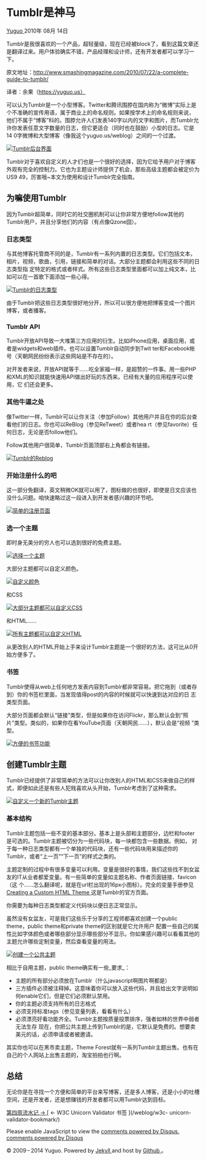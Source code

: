 #  Tumblr是神马

[ Yuguo ](http://yuguo.us) 2010年 08月 14日

Tumblr是我很喜欢的一个产品，超轻量级，现在已经被block了，看到这篇文章还是翻译过来。用户体验确实不错，产品经理和设计师，还有开发者都可以学习一下。

原文地址：http://www.smashingmagazine.com/2010/07/22/a-complete-guide-to-tumblr/

译者：余果（https://yuguo.us）

可以认为Tumblr是一个小型博客。Twitter和腾讯围脖在国内称为“微博”实际上是个不准确的宣传用语，属于商业上的命名规则。如果按学术上的命名规则来说，
他们不属于“博客”科的。围脖允许人们发表140字以内的文字和图片，而Tumblr允许你发表任意文字数量的日志，但它更适合（同时也在鼓励）小型的日志。它是14
0字微博和大型博客（像我这个yuguo.us/weblog）之间的一个过渡。

[ ![Tumblr后台界面](http://yuguo.us/files/2010/08/photopost.jpg)
](http://yuguo.us/files/2010/08/photopost.jpg)

Tumblr对于喜欢自定义的人才们也是一个很好的选择，因为它给予用户对于博客外观有完全的控制力。它也为主题设计师提供了机会，那些高级主题都会被定价为US$9
~$49，厉害哦~本文为使用和设计Tumblr完全指南。

##  为嘛使用Tumblr

因为Tumblr超简单，同时它的社交圈机制可以让你非常方便地follow其他的Tumblr用户，并且分享他们的内容（有点像Qzone囧）。

###  日志类型

与其他博客托管商不同的是，Tumblr有一系列内置的日志类型。它们包括文本，相片，视频，歌曲，引用，链接和简单的对话。大部分主题都会利用这些不同的日志类型指
定特定的格式或者样式。所有这些日志类型里面都可以加上纯文本，比如可以在一首歌下面添加一些心得。

[ ![Tumblr的日志类型](http://yuguo.us/files/2010/08/posttypes.jpg)
](http://yuguo.us/files/2010/08/posttypes.jpg)

由于Tumblr把这些日志类型很好地分开，所以可以很方便地把博客变成一个图片博客，或者播客。

###  Tumblr API

Tumblr开放API导致一大堆第三方应用的衍生。比如iPhone应用，桌面应用，或者是widgets和web插件。也可以设置Tumblr自动同步到Twit
ter和Facebook帐号（天朝网民纷纷表示这些网站是不存在的）。

对开发者来说，开放API就等于……吃全家福一样，是超赞的一件事。用一些PHP和XML的知识就能快速用API做出好玩的东西来。已经有大量的应用程序可以使用，它
们还会更多。

###  其他牛逼之处

像Twitter一样，Tumblr可以让你关注（参加Follow）其他用户并且在你的后台查看他们的日志。你也可以ReBlog（参见ReTweet）或者hea
rt（参见favorite）任何日志，无论是否follow他们。

Follow其他用户很简单，Tumblr页面顶部右上角都会有链接。

[ ![Tumblr的Reblog](http://yuguo.us/files/2010/08/reblogdashboard.jpg)
](http://yuguo.us/files/2010/08/reblogdashboard.jpg)

###  开始注册什么的吧

这一部分免翻译，英文稍微OK就可以用了，图标做的也很好，即使是日文应该也没什么问题。咱快速略过这一段进入到开发者感兴趣的环节吧。

[ ![简单的注册页面](http://yuguo.us/files/2010/08/signup.jpg)
](http://yuguo.us/files/2010/08/signup.jpg)

###  选一个主题

即时身无美分的穷人也可以选到很好的免费主题。

[ ![选择一个主题](http://yuguo.us/files/2010/08/tumblrthemes.jpg)
](http://yuguo.us/files/2010/08/tumblrthemes.jpg)

大部分主题都可以自定义颜色。

[ ![自定义颜色](http://yuguo.us/files/2010/08/appearanceoptions.jpg)
](http://yuguo.us/files/2010/08/appearanceoptions.jpg)

和CSS

[ ![大部分主题都可以自定义CSS](http://yuguo.us/files/2010/08/customcss.jpg)
](http://yuguo.us/files/2010/08/customcss.jpg)

和HTML……

[ ![所有主题都可以自定义HTML](http://yuguo.us/files/2010/08/customhtml.jpg)
](http://yuguo.us/files/2010/08/customhtml.jpg)

从更改别人的HTML开始上手来设计Tumblr主题是一个很好的方法，这可比从0开始方便多了。

###  书签

Tumblr使得从web上任何地方发表内容到Tumblr都非常容易。把它拖到（或者存到）你的书签栏里面，当发现值得post的内容的时候就可以快速到达对应的日
志类型页面。

大部分页面都会默认“链接”类型，但是如果你在访问Flickr，那么默认会到“照片”类型。类似的，如果你在看YouTube页面（天朝网民……），默认会是“视频
”类型。

[ ![方便的书签功能](http://yuguo.us/files/2010/08/bookmarklet.jpg)
](http://yuguo.us/files/2010/08/bookmarklet.jpg)

##  创建Tumblr主题

Tumblr已经提供了非常简单的方法可以让你改别人的HTML和CSS来做自己的样式，即便如此还是有些人犯贱喜欢从头开始，Tumblr考虑到了这种需求。

[ ![自定义一个新的Tumblr主题](http://yuguo.us/files/2010/08/customtheme.jpg)
](http://yuguo.us/files/2010/08/customtheme.jpg)

###  基本结构

Tumblr主题包括一些不变的基本部分。基本上是头部和主题部分，边栏和footer是可选的。Tumblr主题被切分为一些代码块，每一块都包含一些数据。例如，
对于每一种日志类型都有一个单独的代码块，还有一些代码块用来描述你的Tumblr，或者“上一页”“下一页”的样式之类的。

主题定制的过程中有很多变量可以利用。变量是很好的事情，我们这些找不到女盆友的IT从业者都爱变量。有一些简单的变量如主题名称、作者页面链接、favicon（这
个……怎么翻译呢，就是在url栏出现的16px小图标）。完全的变量手册参见 [ Creating a Custom HTML Theme
](http://www.tumblr.com/docs/en/custom_themes) 这是Tumblr的官方页面。

你需要为每种日志类型都定义代码块以便日志正常显示。

虽然没有女盆友，可是我们这些乐于分享的工程师都喜欢创建一个public theme，public theme和private theme的区别就是它允许用户
配置一些自己的属性比如字体颜色或者哪些部分显示哪些部分不显示。你如果感兴趣可以看看其他的主题允许哪些定制变量，然后查看变量的用法。

[ ![创建一个公共主题](http://yuguo.us/files/2010/08/submittheme.jpg)
](http://yuguo.us/files/2010/08/submittheme.jpg)

相比于自用主题，public theme确实有一些_要求_：

  * 主题的所有部分必须放在Tumblr（什么javascript啊图片啊都是） 
  * 三方插件必须被注释掉。这意味着你可以放入这些代码，并且给出文字说明如何enable它们，但是它们必须默认禁用。 
  * 你的主题必须支持所有的日志格式 
  * 必须支持标准tags（参见变量列表，看看有什么） 
  * 必须漂亮好看功能齐全。Tumblr主题按质量投票排序，强者如林的世界中弱者无法生存 现在，你把公共主题上传到Tumblr的是，它默认是免费的。想要卖美元的话，必须申请或者被邀请。 

其实你也可以在黑市卖主题，Theme Forest就有一系列Tumblr主题出售。也有在自己的个人网站上出售主题的，淘宝拍拍也行啊。

##  总结

无论你是在寻找一个方便和简单的平台来写博客，还是多人博客，还是小小的吐槽空间，还是开发者，还是想赚钱的开发者都可以用Tumblr达到目标。

[ 第四周流水记 → ](/weblog/week-4/) [ ← W3C Unicorn Validator 书签 ](/weblog/w3c-
unicorn-validator-bookmark/)

Please enable JavaScript to view the [ comments powered by Disqus.
](http://disqus.com/?ref_noscript) [ comments powered by  Disqus
](http://disqus.com)

© 2009 – 2014 Yuguo. Powered by [ Jekyll ](https://github.com/mojombo/jekyll)
and host by [ Github ](https://github.com/yuguo) 。


